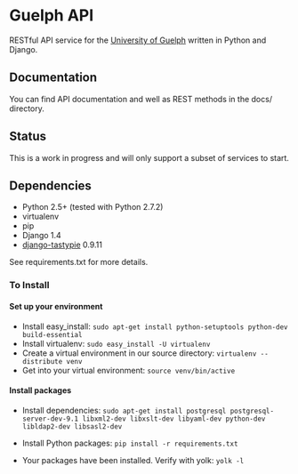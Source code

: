 # Guelph API

RESTful API service for the [University of Guelph][1] written in Python and Django.

## Documentation

You can find API documentation and well as REST methods in the docs/ directory.

## Status

This is a work in progress and will only support a subset of services to start.

## Dependencies

* Python 2.5+ (tested with Python 2.7.2)
* virtualenv
* pip
* Django 1.4
* [django-tastypie][2] 0.9.11

See requirements.txt for more details.

### To Install

#### Set up your environment

* Install easy\_install: `sudo apt-get install python-setuptools python-dev build-essential`
* Install virtualenv: `sudo easy_install -U virtualenv`
* Create a virtual environment in our source directory: `virtualenv --distribute venv`
* Get into your virtual environment: `source venv/bin/active`

#### Install packages

* Install dependencies: `sudo apt-get install postgresql postgresql-server-dev-9.1 libxml2-dev libxslt-dev libyaml-dev python-dev libldap2-dev libsasl2-dev`
* Install Python packages: `pip install -r requirements.txt`
* Your packages have been installed. Verify with yolk: `yolk -l`


  [1]: http://uoguelph.ca "University of Guelph"
  [2]: http://django-tastypie.readthedocs.org/en/v0.9.11/ "django-tastypie"
